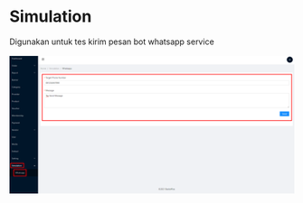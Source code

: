 # Simulation

Digunakan untuk tes kirim pesan bot whatsapp service\
\
![](<../.gitbook/assets/image (2) (1).png>)

